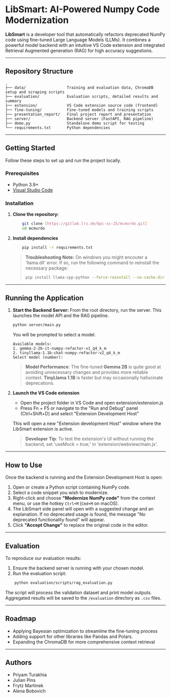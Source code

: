 # LibSmart: AI-Powered Numpy Code Modernization

**LibSmart** is a developer tool that automatically refactors deprecated NumPy code using fine-tuned Large Language Models (LLMs). It combines a powerful model backend with an intuitive VS Code extension and integrated Retrieval Augmented generation (RAG) for high accuracy suggestions.

---

## Repository Structure
```
.
├── data/                  Training and evaluation data, ChromaDB setup and scraping scripts
├── evaluation/            Evaluation scripts, detailed results and summary
├── extension/             VS Code extension source code (frontend)
├── fine-tuning/           Fine-tuned models and training scripts
├── presentation_report/   Final project report and presentation
├── server/                Backend server (FastAPI, RAG pipeline)
├── demo.py                Standalone demo script for testing
└── requirements.txt       Python dependencies
```

---

## Getting Started
Follow these steps to set up and run the project locally.
### Prerequisites
- Python 3.9+
- [Visual Studio Code](https://code.visualstudio.com/)

### Installation
1. **Clone the repository:**
    ```bash
        git clone [https://gitlab.lrz.de/bpc-ss-25/mcmurdo.git]
        cd mcmurdo
    ```

2. **Install dependencies**
    ```bash
        pip install -r requirements.txt
    ```
    >**Troubleshooting Note:** On windows you might encouter a 'llama.dll' error. If so, run the following command to reinstall the necessary package:
    >```bash
    >pip install llama-cpp-python --force-reinstall --no-cache-dir
    >```
---

## Running the Application
1. **Start the Backend Server:**
    From the root directory, run the server. This launches the model API and the RAG pipeline.
    ```bash
    python server/main.py
    ```
    You will be prompted to select a model.
    ```
    Available models:
    1. gemma-2-2b-it-numpy-refactor-v1_q4_k_m
    2. tinyllama-1.1b-chat-numpy-refactor-v2_q4_k_m
    Select model (number):
    ```
    > **Model Performance**: The fine-tuned **Gemma 2B** is quite good at avoiding unnecessary changes and provides more reliable context. **TinyLlama 1.1B** is faster but may occasionally hallucinate deprecations.

2. **Launch the VS Code extension**
    - Open the project folder in VS Code and open extension/extension.js
    - Press Fn + F5 or navigate to the "Run and Debug" panel (Ctrl+Shift+D) and select "Extension Development Host"

    This will open a new "Extension development Host" window where the LibSmart extension is active.

    > **Developer Tip**: To test the extension's UI without running the backend, set 'useMock = true;' in 'extension/webview/main.js'.
---

## How to Use
Once the backend is running and the Extension Development Host is open:
1. Open or create a Python script containing NumPy code.
2. Select a code snippet you wish to modernize.
3.  Right-click and choose **"Modernize NumPy code"** from the context menu, or use the hotkey `Ctrl+M` (`Cmd+M` on macOS).
4. The LibSmart side panel will open with a suggested change and an explanation. If no deprecated usage is found, the message "No deprecated functionality found" will appear.
5. Click **"Accept Change"** to replace the original code in the editor.

---

## Evaluation
To reproduce our evaluation results:
1. Ensure the backend server is running with your chosen model.
2. Run the evaluation script:
```bash
    python evaluation/scripts/rag_evaluation.py
```
The script will process the validation dataset and print model outputs. Aggregated results will be saved to the `/evaluation` directory as `.csv` files.

---

## Roadmap
- Applying Bayesian optimization to streamline the fine-tuning process
- Adding support for other libraries like Pandas and Polars.
- Expanding the ChromaDB for more comprehensive context retrieval

---

## Authors
- Priyam Turakhia
- Julian Pins
- Frytz Martinek
- Alena Bobovich